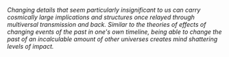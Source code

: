 *Changing details that seem particularly insignificant to us can carry cosmically large implications and structures once relayed through multiversal transmission and back. Similar to the theories of effects of changing events of the past in one's own timeline, being able to change the past of an incalculable amount of other universes creates mind shattering levels of impact.*